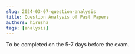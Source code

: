 ```yaml
---
slug: 2024-03-07-question-analysis
title: Question Analysis of Past Papers
authors: hirusha
tags: [analysis]
---
```


To be completed on the 5-7 days before the exam.
